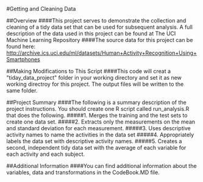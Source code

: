 #Getting and Cleaning Data 

##Overview
####This project serves to demonstrate the collection and cleaning of a tidy data set that can be used for subsequent analysis. A full description of the data used in this project can be found at The UCI Machine Learning Repository
####The source data for this project can be found here: http://archive.ics.uci.edu/ml/datasets/Human+Activity+Recognition+Using+Smartphones

##Making Modifications to This Script
####This code will creat a "tiday_data_project" folder in your working directory and set it as new working directroy for this project. The output files will be written to the same folder.

##Project Summary
####The following is a summary description of the project instructions. You should create one R script called run_analysis.R that does the following. 
#####1. Merges the training and the test sets to create one data set. 
#####2. Extracts only the measurements on the mean and standard deviation for each measurement. 
#####3. Uses descriptive activity names to name the activities in the data set 
#####4. Appropriately labels the data set with descriptive activity names. 
#####5. Creates a second, independent tidy data set with the average of each variable for each activity and each subject.

##Additional Information
####You can find additional information about the variables, data and transformations in the CodeBook.MD file.
